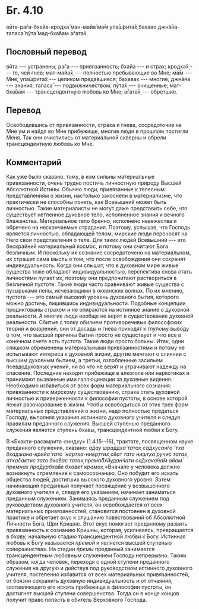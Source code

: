 # Бг. 4.10
вӣта-ра̄га-бхайа-кродха̄
ман-майа̄ ма̄м упа̄ш́рита̄х̣
бахаво джн̃а̄на-тапаса̄
пӯта̄ мад-бха̄вам а̄гата̄х̣
## Пословный перевод

вӣта --- устранены; ра̄га --- привязанность; бхайа --- и страх; кродха̄х̣
--- те, чей гнев; мат-майа̄х̣ --- полностью пребывающие во Мне; ма̄м ---
Мне; упа̄ш́рита̄х̣ --- целиком предавшиеся; бахавах̣ --- многие; джн̃а̄на ---
знания; тапаса̄ --- подвижничеством; пӯта̄х̣ --- очищенные; мат-бха̄вам ---
трансцендентную любовь ко Мне; а̄гата̄х̣ --- обретшие.

## Перевод

Освободившись от привязанности, страха и гнева, сосредоточив на Мне ум и
найдя во Мне прибежище, многие люди в прошлом постигли Меня. Так они
очистились от материальной скверны и обрели трансцендентную любовь ко
Мне.

## Комментарий

Как уже было сказано, тому, в ком сильны материальные привязанности,
очень трудно постичь личностную природу Высшей Абсолютной Истины. Обычно
люди, привязанные к телесным представлениям о жизни, настолько закоснели
в материализме, что практически не способны понять, как Всевышний может
быть личностью. Такие материалисты не могут даже представить себе, что
существует нетленное духовное тело, исполненное знания и вечного
блаженства. Материальное тело бренно, исполнено невежества и обречено на
нескончаемые страдания. Поэтому, услышав, что Господь является
личностью, обладающей телом, мирские люди переносят на Него свои
представления о теле. Для таких людей Всевышний --- это бескрайний
материальный космос, и потому они считают Бога безличным. И поскольку их
сознание сосредоточено на материальном, их страшит сама мысль о том, что
после освобождения они сохранят индивидуальность. Когда они слышат, что
в духовном мире живые существа тоже обладают индивидуальностью,
перспектива снова стать личностями пугает их, поэтому они предпочитают
раствориться в безличной пустоте. Такие люди часто сравнивают живые
существа с пузырьками пены, исчезающими в океанских волнах. По их
мнению, пустота --- это самый высокий уровень духовного бытия, которого
можно достичь, лишившись индивидуальности. Подобные концепции
продиктованы страхом и не опираются на истинное знание о духовной
реальности. А многие люди вообще не верят в существование духовной
реальности. Сбитые с толку обилием противоречивых философских теорий и
воззрений, они от досады и гнева приходят к глупому выводу о том, что
высшей причины бытия просто не существует и что все в конечном счете
есть пустота. Такие люди просто больны. Итак, одни слишком обременены
материальными привязанностями и потому не испытывают интереса к духовной
жизни, другие мечтают о слиянии с высшим духовным бытием, а третьи,
озлобленные засильем псевдодуховных учений, ни во что не верят и
утрачивают надежду на спасение. Последние находят прибежище в алкоголе
или наркотиках и принимают вызванные ими галлюцинации за духовные
видения. Необходимо избавиться от всех форм материального сознания:
привязанности к мирскому существованию, страха стать духовной личностью
и приверженности к философии пустоты, в основе которой лежит
разочарование в жизни. Чтобы освободиться от этих трех форм материальных
представлений о жизни, надо полностью предаться Господу, выполняя
указания истинного духовного учителя и следуя правилам преданного
служения. Высшей ступенью преданного служения является ступень бхавы,
трансцендентной любви к Богу.

В «Бхакти-расамрита-синдху» (1.4.15--16), трактате, посвященном науке
преданного служения, сказано: *а̄дау ш́раддха̄ татах̣ са̄дхусан̇го 'тха
бхаджана-крийа̄ тато 'нартха-нивр̣ттих̣ сйа̄т тато ништ̣ха̄ ручис татах̣
атха̄сактис тато бха̄вас татах̣ према̄бхйудан̃чати са̄дхака̄на̄м айам̇ премн̣ах̣
пра̄дурбха̄ве бхавет крамах̣* «Вначале у человека должно возникнуть
стремление к самоосознанию. Оно побудит его искать общества людей,
достигших высокого духовного уровня. Затем начинающий преданный получает
посвящение у возвышенного духовного учителя и, следуя его указаниям,
начинает заниматься преданным служением. Занимаясь преданным служением
под руководством духовного учителя, он освобождается от всех
материальных привязанностей, становится постоянен в духовной практике и
обретает вкус к слушанию повествований об Абсолютной Личности Бога, Шри
Кришне. Этот вкус помогает преданному развить привязанность к сознанию
Кришны, которая, усиливаясь, превращается в *бхаву,* начальную стадию
трансцендентной любви к Богу. Истинная любовь к Богу называется *премой*
и является высшей ступенью совершенства». На стадии *премы* преданный
занимается трансцендентным любовным служением Господу непрерывно. Таким
образом, когда человек, переходя с одной ступени преданного служения на
другую и действуя под руководством истинного духовного учителя,
постепенно избавится от всех материальных привязанностей, от боязни
сохранить духовную индивидуальность и от отчаяния, заставляющего его
искать прибежище в философии пустоты, он достигнет высшей ступени
совершенства. Тогда он в конце концов получит право попасть в обитель
Верховного Господа.
